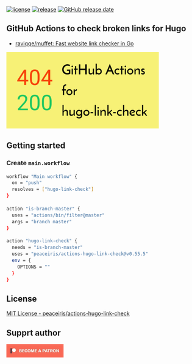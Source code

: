 [![license](https://img.shields.io/github/license/peaceiris/actions-hugo-link-check.svg)](https://github.com/peaceiris/actions-hugo-link-check/blob/master/LICENSE)
[![release](https://img.shields.io/github/release/peaceiris/actions-hugo-link-check.svg)](https://github.com/peaceiris/actions-hugo-link-check/releases/latest)
[![GitHub release date](https://img.shields.io/github/release-date/peaceiris/actions-hugo-link-check.svg)](https://github.com/peaceiris/actions-hugo-link-check/releases)



## GitHub Actions to check broken links for Hugo

- [raviqqe/muffet: Fast website link checker in Go](https://github.com/raviqqe/muffet)

<img width="400" alt="GitHub Actions to check broken links for Hugo" src="./images/ogp.svg">



## Getting started

### Create `main.workflow`

```sh
workflow "Main workflow" {
  on = "push"
  resolves = ["hugo-link-check"]
}

action "is-branch-master" {
  uses = "actions/bin/filter@master"
  args = "branch master"
}

action "hugo-link-check" {
  needs = "is-branch-master"
  uses = "peaceiris/actions-hugo-link-check@v0.55.5"
  env = {
    OPTIONS = ""
  }
}
```



## License

[MIT License - peaceiris/actions-hugo-link-check]

[MIT License - peaceiris/actions-hugo-link-check]: https://github.com/peaceiris/actions-hugo-link-check/blob/master/LICENSE



## Supprt author

<a href="https://www.patreon.com/peaceiris"><img src="./images/patreon.jpg" alt="peaceiris - Patreon" width="150px"></a>
